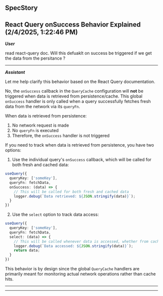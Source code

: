 ## SpecStory

## React Query onSuccess Behavior Explained (2/4/2025, 1:22:46 PM)

_**User**_

read react-query doc. Will this defuaklt on success be triggered if we get the data from the persitance ?

---

_**Assistant**_

Let me help clarify this behavior based on the React Query documentation.

No, the `onSuccess` callback in the `QueryCache` configuration will **not** be triggered when data is retrieved from persistence/cache. This global `onSuccess` handler is only called when a query successfully fetches fresh data from the network via its `queryFn`.

When data is retrieved from persistence:
1. No network request is made
2. No `queryFn` is executed
3. Therefore, the `onSuccess` handler is not triggered

If you need to track when data is retrieved from persistence, you have two options:

1. Use the individual query's `onSuccess` callback, which will be called for both fresh and cached data:

```typescript
useQuery({
  queryKey: ['someKey'],
  queryFn: fetchData,
  onSuccess: (data) => {
    // This will be called for both fresh and cached data
    logger.debug(`Data retrieved: ${JSON.stringify(data)}`);
  }
})
```

2. Use the `select` option to track data access:

```typescript
useQuery({
  queryKey: ['someKey'],
  queryFn: fetchData,
  select: (data) => {
    // This will be called whenever data is accessed, whether from cache or network
    logger.debug(`Data accessed: ${JSON.stringify(data)}`);
    return data;
  }
})
```

This behavior is by design since the global `QueryCache` handlers are primarily meant for monitoring actual network operations rather than cache hits.

---



---


